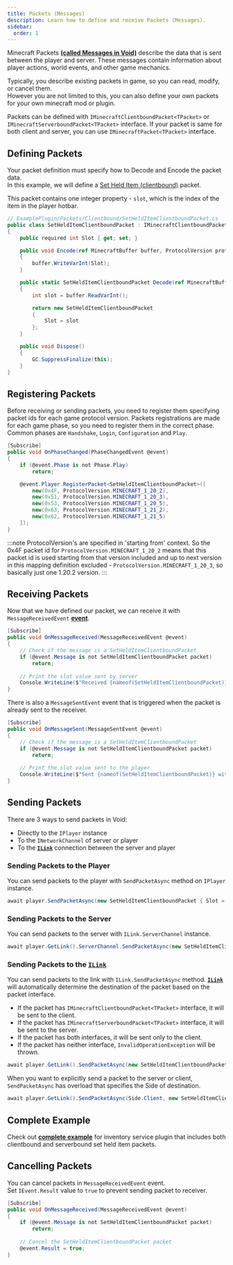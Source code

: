 ```yaml
---
title: Packets (Messages)
description: Learn how to define and receive Packets (Messages).
sidebar:
  order: 1
---
```


Minecraft Packets [**(called Messages in Void)**](https://github.com/caunt/Void/blob/main/src/Minecraft/Network/Messages/Packets/IMinecraftPacket.cs#L7) describe the data that is sent between the player and server.
These messages contain information about player actions, world events, and other game mechanics.

Typically, you describe existing packets in game, so you can read, modify, or cancel them.  
However you are not limited to this, you can also define your own packets for your own minecraft mod or plugin.

Packets can be defined with `IMinecraftClientboundPacket<TPacket>` or `IMinecraftServerboundPacket<TPacket>` interface. If your packet is same for both client and server, you can use `IMinecraftPacket<TPacket>` interface.

## Defining Packets
Your packet definition must specify how to Decode and Encode the packet data.  
In this example, we will define a [Set Held Item (clientbound)](https://minecraft.wiki/w/Java_Edition_protocol/Packets#Set_Held_Item_(clientbound)) packet.

This packet contains one integer property - `slot`, which is the index of the item in the player hotbar.
```csharp
// ExamplePlugin/Packets/Clientbound/SetHeldItemClientboundPacket.cs
public class SetHeldItemClientboundPacket : IMinecraftClientboundPacket<SetHeldItemClientboundPacket>
{
    public required int Slot { get; set; }

    public void Encode(ref MinecraftBuffer buffer, ProtocolVersion protocolVersion)
    {
        buffer.WriteVarInt(Slot);
    }

    public static SetHeldItemClientboundPacket Decode(ref MinecraftBuffer buffer, ProtocolVersion protocolVersion)
    {
        int slot = buffer.ReadVarInt();

        return new SetHeldItemClientboundPacket
        {
            Slot = slot
        };
    }

    public void Dispose()
    {
        GC.SuppressFinalize(this);
    }
}

```

## Registering Packets
Before receiving or sending packets, you need to register them specifying packet ids for each game protocol version.
Packets registrations are made for each game phase, so you need to register them in the correct phase. Common phases are `Handshake`, `Login`, `Configuration` and `Play`.
```csharp
[Subscribe]
public void OnPhaseChanged(PhaseChangedEvent @event)
{
    if (@event.Phase is not Phase.Play)
        return;

    @event.Player.RegisterPacket<SetHeldItemClientboundPacket>([
        new(0x4F, ProtocolVersion.MINECRAFT_1_20_2),
        new(0x51, ProtocolVersion.MINECRAFT_1_20_3),
        new(0x53, ProtocolVersion.MINECRAFT_1_20_5),
        new(0x63, ProtocolVersion.MINECRAFT_1_21_2),
        new(0x62, ProtocolVersion.MINECRAFT_1_21_5)
    ]);
}
```

:::note
ProtocolVersion's are specified in 'starting from' context.
So the 0x4F packet id for `ProtocolVersion.MINECRAFT_1_20_2` means that this packet id is used starting from that version included and up to next version in this mapping definition excluded - `ProtocolVersion.MINECRAFT_1_20_3`, so basically just one 1.20.2 version.
:::

## Receiving Packets
Now that we have defined our packet, we can receive it with `MessageReceivedEvent` [**event**](/docs/developing-plugins/events/listening-to-events/).
```csharp
[Subscribe]
public void OnMessageReceived(MessageReceivedEvent @event)
{
    // Check if the message is a SetHeldItemClientboundPacket
    if (@event.Message is not SetHeldItemClientboundPacket packet)
        return;
        
    // Print the slot value sent by server
    Console.WriteLine($"Received {nameof(SetHeldItemClientboundPacket)} with Slot: {packet.Slot}");
}
```

There is also a `MessageSentEvent` event that is triggered when the packet is already sent to the receiver.
```csharp
[Subscribe]
public void OnMessageSent(MessageSentEvent @event)
{
    // Check if the message is a SetHeldItemClientboundPacket
    if (@event.Message is not SetHeldItemClientboundPacket packet)
        return;
        
    // Print the slot value sent to the player
    Console.WriteLine($"Sent {nameof(SetHeldItemClientboundPacket)} with Slot: {packet.Slot}");
}
```

## Sending Packets
There are 3 ways to send packets in Void:
- Directly to the `IPlayer` instance
- To the `INetworkChannel` of server or player 
- To the [**`ILink`**](/docs/developing-plugins/network/links) connection between the server and player

### Sending Packets to the Player
You can send packets to the player with `SendPacketAsync` method on `IPlayer` instance.
```csharp
await player.SendPacketAsync(new SetHeldItemClientboundPacket { Slot = slot }, cancellationToken);
```

### Sending Packets to the Server
You can send packets to the server with `ILink.ServerChannel` instance.
```csharp
await player.GetLink().ServerChannel.SendPacketAsync(new SetHeldItemClientboundPacket { Slot = slot }, cancellationToken);
```

### Sending Packets to the [**`ILink`**](/docs/developing-plugins/network/links)
You can send packets to the link with `ILink.SendPacketAsync` method.
[**`ILink`**](/docs/developing-plugins/network/links) will automatically determine the destination of the packet based on the packet interface.  
- If the packet has `IMinecraftClientboundPacket<TPacket>` interface, it will be sent to the client.
- If the packet has `IMinecraftServerboundPacket<TPacket>` interface, it will be sent to the server.
- If the packet has both interfaces, it will be sent only to the client.
- If the packet has neither interface, `InvalidOperationException` will be thrown.
```csharp
await player.GetLink().SendPacketAsync(new SetHeldItemClientboundPacket { Slot = slot }, cancellationToken);
```

When you want to explicitly send a packet to the server or client, `SendPacketAsync` has overload that specifies the Side of destination.
```csharp
await player.GetLink().SendPacketAsync(Side.Client, new SetHeldItemClientboundPacket { Slot = slot }, cancellationToken);
```

## Complete Example
Check out [**complete example**](https://github.com/caunt/Void/blob/main/src/Plugins/ExamplePlugin/Services/InventoryService.cs) for inventory service plugin that includes both clientbound and serverbound set held item packets.


## Cancelling Packets
You can cancel packets in `MessageReceivedEvent` event.  
Set `IEvent.Result` value to `true` to prevent sending packet to receiver.
```csharp
[Subscribe]
public void OnMessageReceived(MessageReceivedEvent @event)
{
    if (@event.Message is not SetHeldItemClientboundPacket packet)
        return;
        
    // Cancel the SetHeldItemClientboundPacket packet
    @event.Result = true;
}
```
